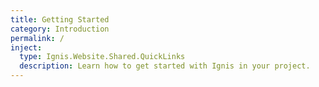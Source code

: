 ```yaml
---
title: Getting Started
category: Introduction
permalink: /
inject:
  type: Ignis.Website.Shared.QuickLinks
  description: Learn how to get started with Ignis in your project.
---
```


